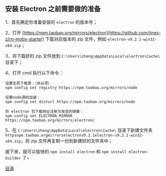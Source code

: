 ## 安装 Electron 之前需要做的准备

1、首先确定你准备安装的 `electron` 的版本号；

2、打开 [https://npm.taobao.org/mirrors/electron](https://github.com/jines-z/rn-mobx-starter) 下载对应版本的 zip 文件，例如 `electron-v9.2.1-win32-x64.zip`；

3、将下载好的 zip 文件放到 `C:\Users\zheng\AppData\Local\electron\Cache\` 目录下；

4、打开 cmd 执行以下命令：
``` 
设置全局下载源：（非必须）
npm config set registry https://npm.taobao.org/mirrors/node

设置node源码加速：
npm config set disturl https://npm.taobao.org/mirrors/node  

将 electron 包下载地址注册为淘宝的镜像：
npm config set ELECTRON_MIRROR https://npm.taobao.org/mirrors/electron/
```

5、在 `C:\Users\zheng\AppData\Local\electron\Cache\` 目录下新建文件夹 `httpsnpm.taobao.orgmirrorselectronv9.2.1electron-v9.2.1-win32-x64.zip`，将 zip 文件再复制一份到新建好的文件夹中；

接下来，就可以愉快的 `npm install electron` 和 `npm install electron-builder` 了~

[目录](https://github.com/jines-z/note)
